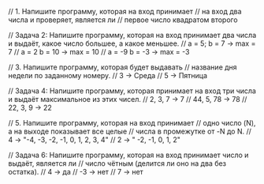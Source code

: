 // 1. Напишите программу, которая на вход принимает
// на вход два числа и проверяет, является ли 
// первое число квадратом второго

// Задача 2: Напишите программу, которая на вход принимает два числа и выдаёт, какое число большее, а какое меньшее.
// a = 5; b = 7 -> max = 7
// a = 2 b = 10 -> max = 10
// a = -9 b = -3 -> max = -3

// 3. Напишите программу, которая будет выдавать
// название дня недели по заданному номеру.
// 3 -> Среда
// 5 -> Пятница

// Задача 4: Напишите программу, которая принимает на вход три числа и выдаёт максимальное из этих чисел.
// 2, 3, 7 -> 7
// 44, 5, 78 -> 78
// 22, 3, 9 -> 22

// 5. Напишите программу, которая на вход принимает
// одно число (N), а на выходе показывает все целые
// числа в промежутке от -N до N.
// 4 -> "-4, -3, -2, -1, 0, 1, 2, 3, 4"
// 2 -> " -2, -1, 0, 1, 2"

// Задача 6: Напишите программу, которая на вход принимает число и выдаёт, является ли 
// число чётным (делится ли оно на два без остатка).
// 4 -> да
// -3 -> нет
// 7 -> нет

